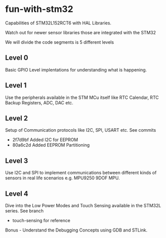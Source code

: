 # fun-with-stm32

Capabilities of STM32L152RCT6 with HAL Libraries.
 
Watch out for newer sensor libraries those are integrated with the STM32 

We will divide the code segments is 5 different levels
## Level 0
Basic GPIO Level implentations for understanding what is happening. 

## Level 1
Use the peripherals available in the STM MCu itself like RTC Calendar, RTC Backup Registers, ADC, DAC etc.

## Level 2
Setup of Communication protocols like I2C, SPI, USART etc. 
See commits
* 2f7d9bf Added I2C for EEPROM
* 80a6c2d Added EEPROM Partitioning


## Level 3
Use I2C and SPI to implement communications between different kinds of sensors in real life scenarios e.g. MPU9250 9DOF MPU.

## Level 4
Dive into the Low Power Modes and Touch Sensing available in the STM32L series.
See branch 
* touch-sensing for reference

Bonus - Understand the Debugging Concepts using GDB and STLink.
